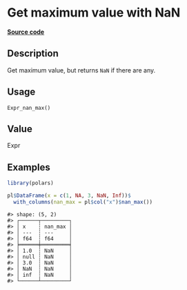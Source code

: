 

# Get maximum value with NaN

[**Source code**](https://github.com/pola-rs/r-polars/tree/8387e0a88c6889e6449b053999aada405c241066/R/after-wrappers.R#L20)

## Description

Get maximum value, but returns <code>NaN</code> if there are any.

## Usage

<pre><code class='language-R'>Expr_nan_max()
</code></pre>

## Value

Expr

## Examples

``` r
library(polars)

pl$DataFrame(x = c(1, NA, 3, NaN, Inf))$
  with_columns(nan_max = pl$col("x")$nan_max())
```

    #> shape: (5, 2)
    #> ┌──────┬─────────┐
    #> │ x    ┆ nan_max │
    #> │ ---  ┆ ---     │
    #> │ f64  ┆ f64     │
    #> ╞══════╪═════════╡
    #> │ 1.0  ┆ NaN     │
    #> │ null ┆ NaN     │
    #> │ 3.0  ┆ NaN     │
    #> │ NaN  ┆ NaN     │
    #> │ inf  ┆ NaN     │
    #> └──────┴─────────┘
